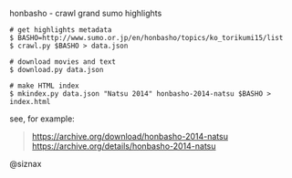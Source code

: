 honbasho - crawl grand sumo highlights


    # get highlights metadata
    $ BASHO=http://www.sumo.or.jp/en/honbasho/topics/ko_torikumi15/list
    $ crawl.py $BASHO > data.json

    # download movies and text
    $ download.py data.json

    # make HTML index
    $ mkindex.py data.json "Natsu 2014" honbasho-2014-natsu $BASHO > index.html


see, for example:

> <https://archive.org/download/honbasho-2014-natsu>     
> <https://archive.org/details/honbasho-2014-natsu>


@siznax
